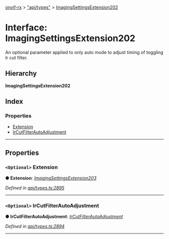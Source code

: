 [onvif-rx](../README.md) > ["api/types"](../modules/_api_types_.md) > [ImagingSettingsExtension202](../interfaces/_api_types_.imagingsettingsextension202.md)

# Interface: ImagingSettingsExtension202

An optional parameter applied to only auto mode to adjust timing of toggling Ir cut filter.

## Hierarchy

**ImagingSettingsExtension202**

## Index

### Properties

* [Extension](_api_types_.imagingsettingsextension202.md#extension)
* [IrCutFilterAutoAdjustment](_api_types_.imagingsettingsextension202.md#ircutfilterautoadjustment)

---

## Properties

<a id="extension"></a>

### `<Optional>` Extension

**● Extension**: *[ImagingSettingsExtension203](_api_types_.imagingsettingsextension203.md)*

*Defined in [api/types.ts:2895](https://github.com/patrickmichalina/onvif-rx/blob/f117e44/src/api/types.ts#L2895)*

___
<a id="ircutfilterautoadjustment"></a>

### `<Optional>` IrCutFilterAutoAdjustment

**● IrCutFilterAutoAdjustment**: *[IrCutFilterAutoAdjustment](_api_types_.imagingsettingsextension202.md#ircutfilterautoadjustment)*

*Defined in [api/types.ts:2894](https://github.com/patrickmichalina/onvif-rx/blob/f117e44/src/api/types.ts#L2894)*

___

